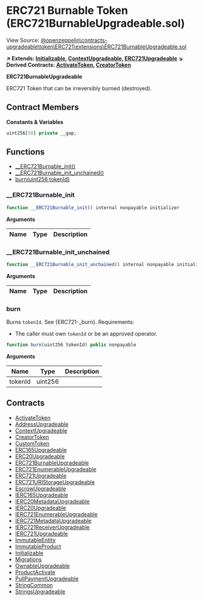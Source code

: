 # ERC721 Burnable Token (ERC721BurnableUpgradeable.sol)

View Source: [@openzeppelin\contracts-upgradeable\token\ERC721\extensions\ERC721BurnableUpgradeable.sol](..\@openzeppelin\contracts-upgradeable\token\ERC721\extensions\ERC721BurnableUpgradeable.sol)

**↗ Extends: [Initializable](Initializable.md), [ContextUpgradeable](ContextUpgradeable.md), [ERC721Upgradeable](ERC721Upgradeable.md)**
**↘ Derived Contracts: [ActivateToken](ActivateToken.md), [CreatorToken](CreatorToken.md)**

**ERC721BurnableUpgradeable**

ERC721 Token that can be irreversibly burned (destroyed).

## Contract Members
**Constants & Variables**

```js
uint256[50] private __gap;

```

## Functions

- [__ERC721Burnable_init()](#__erc721burnable_init)
- [__ERC721Burnable_init_unchained()](#__erc721burnable_init_unchained)
- [burn(uint256 tokenId)](#burn)

### __ERC721Burnable_init

```js
function __ERC721Burnable_init() internal nonpayable initializer 
```

**Arguments**

| Name        | Type           | Description  |
| ------------- |------------- | -----|

### __ERC721Burnable_init_unchained

```js
function __ERC721Burnable_init_unchained() internal nonpayable initializer 
```

**Arguments**

| Name        | Type           | Description  |
| ------------- |------------- | -----|

### burn

Burns `tokenId`. See {ERC721-_burn}.
 Requirements:
 - The caller must own `tokenId` or be an approved operator.

```js
function burn(uint256 tokenId) public nonpayable
```

**Arguments**

| Name        | Type           | Description  |
| ------------- |------------- | -----|
| tokenId | uint256 |  | 

## Contracts

* [ActivateToken](ActivateToken.md)
* [AddressUpgradeable](AddressUpgradeable.md)
* [ContextUpgradeable](ContextUpgradeable.md)
* [CreatorToken](CreatorToken.md)
* [CustomToken](CustomToken.md)
* [ERC165Upgradeable](ERC165Upgradeable.md)
* [ERC20Upgradeable](ERC20Upgradeable.md)
* [ERC721BurnableUpgradeable](ERC721BurnableUpgradeable.md)
* [ERC721EnumerableUpgradeable](ERC721EnumerableUpgradeable.md)
* [ERC721Upgradeable](ERC721Upgradeable.md)
* [ERC721URIStorageUpgradeable](ERC721URIStorageUpgradeable.md)
* [EscrowUpgradeable](EscrowUpgradeable.md)
* [IERC165Upgradeable](IERC165Upgradeable.md)
* [IERC20MetadataUpgradeable](IERC20MetadataUpgradeable.md)
* [IERC20Upgradeable](IERC20Upgradeable.md)
* [IERC721EnumerableUpgradeable](IERC721EnumerableUpgradeable.md)
* [IERC721MetadataUpgradeable](IERC721MetadataUpgradeable.md)
* [IERC721ReceiverUpgradeable](IERC721ReceiverUpgradeable.md)
* [IERC721Upgradeable](IERC721Upgradeable.md)
* [ImmutableEntity](ImmutableEntity.md)
* [ImmutableProduct](ImmutableProduct.md)
* [Initializable](Initializable.md)
* [Migrations](Migrations.md)
* [OwnableUpgradeable](OwnableUpgradeable.md)
* [ProductActivate](ProductActivate.md)
* [PullPaymentUpgradeable](PullPaymentUpgradeable.md)
* [StringCommon](StringCommon.md)
* [StringsUpgradeable](StringsUpgradeable.md)
